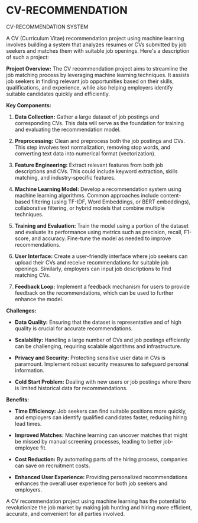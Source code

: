 # CV-RECOMMENDATION
CV-RECOMMENDATION SYSTEM 



A CV (Curriculum Vitae) recommendation project using machine learning involves building a system that analyzes resumes or CVs submitted by job seekers and matches them with suitable job openings. Here's a description of such a project:

**Project Overview:**
The CV recommendation project aims to streamline the job matching process by leveraging machine learning techniques. It assists job seekers in finding relevant job opportunities based on their skills, qualifications, and experience, while also helping employers identify suitable candidates quickly and efficiently.

**Key Components:**

1. **Data Collection:** Gather a large dataset of job postings and corresponding CVs. This data will serve as the foundation for training and evaluating the recommendation model.

2. **Preprocessing:** Clean and preprocess both the job postings and CVs. This step involves text normalization, removing stop words, and converting text data into numerical format (vectorization).

3. **Feature Engineering:** Extract relevant features from both job descriptions and CVs. This could include keyword extraction, skills matching, and industry-specific features.

4. **Machine Learning Model:** Develop a recommendation system using machine learning algorithms. Common approaches include content-based filtering (using TF-IDF, Word Embeddings, or BERT embeddings), collaborative filtering, or hybrid models that combine multiple techniques.

5. **Training and Evaluation:** Train the model using a portion of the dataset and evaluate its performance using metrics such as precision, recall, F1-score, and accuracy. Fine-tune the model as needed to improve recommendations.

6. **User Interface:** Create a user-friendly interface where job seekers can upload their CVs and receive recommendations for suitable job openings. Similarly, employers can input job descriptions to find matching CVs.

7. **Feedback Loop:** Implement a feedback mechanism for users to provide feedback on the recommendations, which can be used to further enhance the model.

**Challenges:**

- **Data Quality:** Ensuring that the dataset is representative and of high quality is crucial for accurate recommendations.

- **Scalability:** Handling a large number of CVs and job postings efficiently can be challenging, requiring scalable algorithms and infrastructure.

- **Privacy and Security:** Protecting sensitive user data in CVs is paramount. Implement robust security measures to safeguard personal information.

- **Cold Start Problem:** Dealing with new users or job postings where there is limited historical data for recommendations.

**Benefits:**

- **Time Efficiency:** Job seekers can find suitable positions more quickly, and employers can identify qualified candidates faster, reducing hiring lead times.

- **Improved Matches:** Machine learning can uncover matches that might be missed by manual screening processes, leading to better job-employee fit.

- **Cost Reduction:** By automating parts of the hiring process, companies can save on recruitment costs.

- **Enhanced User Experience:** Providing personalized recommendations enhances the overall user experience for both job seekers and employers.

A CV recommendation project using machine learning has the potential to revolutionize the job market by making job hunting and hiring more efficient, accurate, and convenient for all parties involved.
